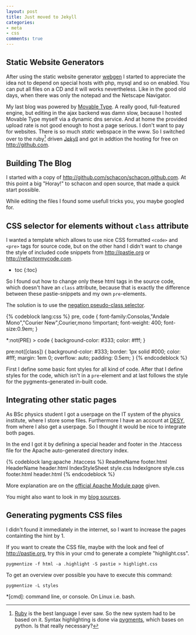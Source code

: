 ```yaml
---
layout: post
title: Just moved to Jekyll
categories:
- meta
- css
comments: true
---
```

## Static Website Generators

After using the static website generator [webgen][wg] I started to appreciate the idea not
to depend on special hosts with php, mysql and so on enabled. You can put all files on a CD
and it will works nevertheless. Like in the good old days, when there was only the notepad and
the Netscape Navigator.

My last blog was powered by [Movable Type][mt]. A really good, full-featured engine, but editing in
the ajax backend was damn slow, because I hosted Movable Type myself via a dynamic dns service. And
at home the provided upload rate is not good enough to host a page serious. I don't want to pay for
websites. There is so much *static* webspace in the www. So I switched over to the ruby[^rb] driven [Jekyll][jk]
and got in addtion the hosting for free on <http://github.com>.

## Building The Blog

I started with a copy of <http://github.com/schacon/schacon.github.com>. At this point a big "Horay!" to schacon
and open source, that made a quick start possible.

While editing the files I found some usefull tricks you, you maybe googled for.

## CSS selector for elements without `class` attribute

I wanted a template which allows to use nice CSS formatted `<code>` and `<pre>` tags for source code,
but on the other hand I didn't want to change the style of included code snippets from <http://pastie.org> or
<http://refactormycode.com>.

* toc
{:toc}

So I found out how to change only these html tags in the source code, which doesn't have an `class` attribute, because
that is exactly the difference between these pastie-snippets and my own `pre`-elements.

The solution is to use the [negation pseudo-class selector](http://www.w3.org/TR/css3-selectors/#negation).

{% codeblock lang:css %}
pre, code {
  font-family:Consolas,"Andale Mono","Courier New",Courier,mono !important;
  font-weight: 400;
  font-size:0.9em;
}

*:not(PRE) > code {
  background-color: #333;
  color: #fff;
}

pre:not([class]) {
  background-color: #333;
  border: 1px solid #000;
  color: #fff;
  margin: 1em 0;
  overflow: auto;
  padding: 0.5em;
}
{% endcodeblock %}

First I define some basic font styles for all kind of code. After that I define styles for the code, which isn't
in a `pre`-element and at last follows the style for the pygments-generated in-built code.

## Integrating other static pages

As BSc physics student I got a userpage on the IT system of the physics institute, where I store some files.
Furthermore I have an account at [DESY](http://desy.de), from where I also get a userpage. So I thought it would
be nice to integrate both pages.

In the end I got it by defining a special header and footer in the .htaccess file for the Apache auto-generated directory index.

{% codeblock lang:apache .htaccess %}
ReadmeName footer.html 
HeaderName header.html
IndexStyleSheet style.css
IndexIgnore style.css footer.html header.html
{% endcodeblock %}

More explanation are on the [official Apache Module page](http://httpd.apache.org/docs/2.2/mod/mod_autoindex.html) given.

You might also want to look in my [blog sources](https://github.com/rriemann/rriemann.github.io/tree/source).


## Generating pygments CSS files

I didn't found it immediately in the internet, so I want to increase the pages containting the hint by 1.

If you want to create the CSS file, maybe with the look and feel of <http://pastie.org>, try this in your cmd to
generate a complete "highlight.css".

    pygmentize -f html -a .highlight -S pastie > highlight.css

To get an overview over possible you have to execute this command:

    pygmentize -L styles

[wg]: http://webgen.rubyforge.org/
[jk]: http://jekyllrb.com/
[mt]: http://www.movabletype.org/

*[cmd]: command line, or console. On Linux i.e. bash.

[^rb]: [Ruby](http://www.ruby-lang.org) is the best language I ever saw. So the new system had to be based on it.
Syntax highlighting is done via [pygments](http://pygments.org/), which bases on python. Is that really necessary?
